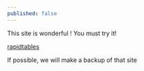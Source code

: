 ```yaml
---
published: false
---
```

This site is wonderful !
You must try it!


[rapidtables](https://www.rapidtables.com/ "rapidtables")


If possible, we will make a backup of that site